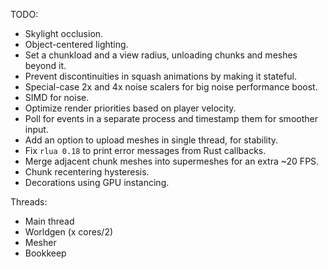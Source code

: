 
TODO:

- Skylight occlusion.
- Object-centered lighting.
- Set a chunkload and a view radius, unloading chunks and meshes beyond it.
- Prevent discontinuities in squash animations by making it stateful.
- Special-case 2x and 4x noise scalers for big noise performance boost.
- SIMD for noise.
- Optimize render priorities based on player velocity.
- Poll for events in a separate process and timestamp them for smoother input.
- Add an option to upload meshes in single thread, for stability.
- Fix `rlua 0.18` to print error messages from Rust callbacks.
- Merge adjacent chunk meshes into supermeshes for an extra ~20 FPS.
- Chunk recentering hysteresis.
- Decorations using GPU instancing.

Threads:

- Main thread
- Worldgen (x cores/2)
- Mesher
- Bookkeep
